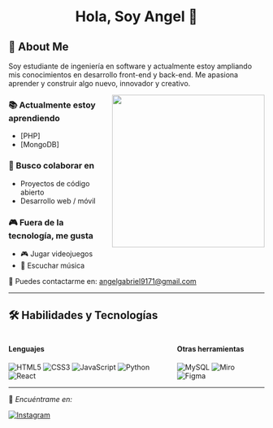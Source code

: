 <h1 align="center">Hola, Soy Angel 👋</h1>  

## 🚀 About Me  
Soy estudiante de ingeniería en software y actualmente estoy ampliando mis conocimientos en desarrollo front-end y back-end. Me apasiona aprender y construir algo nuevo, innovador y creativo.  

<picture>
  <img align="right" src="https://media.giphy.com/media/SWoSkN6DxTszqIKEqv/giphy.gif" width="300px">
</picture>

### 📚 Actualmente estoy aprendiendo  
- [PHP]  
- [MongoDB]  

### 🤝 Busco colaborar en  
- Proyectos de código abierto  
- Desarrollo web / móvil  

### 🎮 Fuera de la tecnología, me gusta  
- 🎮 Jugar videojuegos  
- 🎵 Escuchar música   

📩 Puedes contactarme en: angelgabriel9171@gmail.com

---

## 🛠️ Habilidades y Tecnologías  

<div style="display: flex; justify-content: space-between;">
  <div>
    <h4>Lenguajes</h4>
    <img src="https://img.shields.io/badge/HTML5-E34F26?style=for-the-badge&logo=html5&logoColor=white" alt="HTML5">
    <img src="https://img.shields.io/badge/CSS3-1572B6?style=for-the-badge&logo=css3&logoColor=white" alt="CSS3">
    <img src="https://img.shields.io/badge/JavaScript-F7DF1E?style=for-the-badge&logo=javascript&logoColor=black" alt="JavaScript">
    <img src="https://img.shields.io/badge/Python-3776AB?style=for-the-badge&logo=python&logoColor=white" alt="Python">
    <img src="https://img.shields.io/badge/React-61DAFB?style=for-the-badge&logo=react&logoColor=black" alt="React">
  </div>

  <div>
    <h4>Otras herramientas</h4>
    <img src="https://img.shields.io/badge/MySQL-4479A1?style=for-the-badge&logo=mysql&logoColor=white" alt="MySQL">
    <img src="https://img.shields.io/badge/Miro-0061F2?style=for-the-badge&logo=miro&logoColor=white" alt="Miro">
    <img src="https://img.shields.io/badge/Figma-F24E1E?style=for-the-badge&logo=figma&logoColor=white" alt="Figma">
  </div>
</div>

---

🔗 *Encuéntrame en:*  

[![Instagram](https://img.shields.io/badge/Instagram-E4405F?style=for-the-badge&logo=instagram&logoColor=white)](https://www.instagram.com/tuusuario)  
